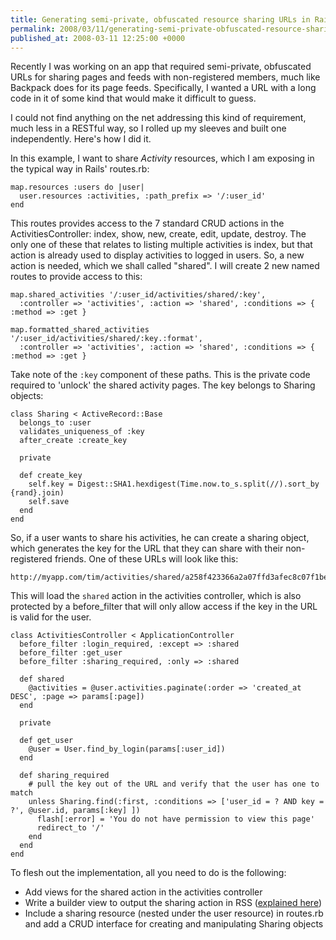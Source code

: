 ```yaml
---
title: Generating semi-private, obfuscated resource sharing URLs in Rails
permalink: 2008/03/11/generating-semi-private-obfuscated-resource-sharing-urls-in-rails
published_at: 2008-03-11 12:25:00 +0000
---
```


Recently I was working on an app that required semi-private, obfuscated URLs for sharing pages and feeds with non-registered members, much like Backpack does for its page feeds. Specifically, I wanted a URL with a long code in it of some kind that would make it difficult to guess.

I could not find anything on the net addressing this kind of requirement, much less in a RESTful way, so I rolled up my sleeves and built one independently. Here's how I did it.

In this example, I want to share _Activity_ resources, which I am exposing in the typical way in Rails' routes.rb:

```
map.resources :users do |user|
  user.resources :activities, :path_prefix => '/:user_id'
end
```

This routes provides access to the 7 standard CRUD actions in the ActivitiesController: index, show, new, create, edit, update, destroy. The only one of these that relates to listing multiple activities is index, but that action is already used to display activities to logged in users. So, a new action is needed, which we shall called "shared". I will create 2 new named routes to provide access to this:

```
map.shared_activities '/:user_id/activities/shared/:key',
  :controller => 'activities', :action => 'shared', :conditions => { :method => :get }

map.formatted_shared_activities '/:user_id/activities/shared/:key.:format',
  :controller => 'activities', :action => 'shared', :conditions => { :method => :get }
```

Take note of the `:key` component of these paths. This is the private code required to 'unlock' the shared activity pages. The key belongs to Sharing objects:

```
class Sharing < ActiveRecord::Base
  belongs_to :user
  validates_uniqueness_of :key
  after_create :create_key

  private

  def create_key
    self.key = Digest::SHA1.hexdigest(Time.now.to_s.split(//).sort_by {rand}.join)
    self.save
  end
end
```

So, if a user wants to share his activities, he can create a sharing object, which generates the key for the URL that they can share with their non-registered friends. One of these URLs will look like this:

```
http://myapp.com/tim/activities/shared/a258f423366a2a07ffd3afec8c07f1bed8e07ba9
```

This will load the `shared` action in the activities controller, which is also protected by a before\_filter that will only allow access if the key in the URL is valid for the user.

```
class ActivitiesController < ApplicationController
  before_filter :login_required, :except => :shared
  before_filter :get_user
  before_filter :sharing_required, :only => :shared

  def shared
    @activities = @user.activities.paginate(:order => 'created_at DESC', :page => params[:page])
  end

  private

  def get_user
    @user = User.find_by_login(params[:user_id])
  end

  def sharing_required
    # pull the key out of the URL and verify that the user has one to match
    unless Sharing.find(:first, :conditions => ['user_id = ? AND key = ?', @user.id, params[:key] ])
      flash[:error] = 'You do not have permission to view this page'
      redirect_to '/'
    end
  end
end
```

To flesh out the implementation, all you need to do is the following:

- Add views for the shared action in the activities controller
- Write a builder view to output the sharing action in RSS ([explained here](http://www.railsjitsu.com/now-feeding-rss-in-rails-2-0))
- Include a sharing resource (nested under the user resource) in routes.rb and add a CRUD interface for creating and manipulating Sharing objects
